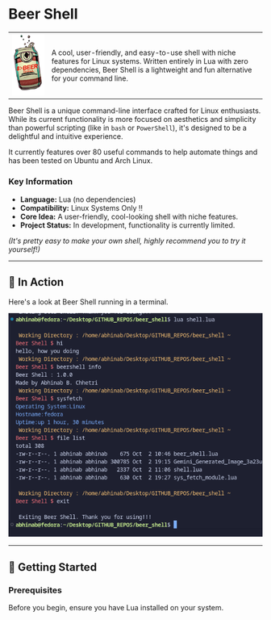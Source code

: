 
# Beer Shell

<table>
  <tr>
    <td><img src="logo.png" alt="Beer Shell Logo" width="250"></td>
    <td>A cool, user-friendly, and easy-to-use shell with niche features for Linux systems. Written entirely in Lua with zero dependencies, Beer Shell is a lightweight and fun alternative for your command line.</td>
  </tr>
</table>

Beer Shell is a unique command-line interface crafted for Linux enthusiasts. While its current functionality is more focused on aesthetics and simplicity than powerful scripting (like in `bash` or `PowerShell`), it's designed to be a delightful and intuitive experience.

It currently features over 80 useful commands to help automate things and has been tested on Ubuntu and Arch Linux.

### Key Information
- **Language:** Lua (no dependencies)
- **Compatibility:** Linux Systems Only ‼️
- **Core Idea:** A user-friendly, cool-looking shell with niche features.
- **Project Status:** In development, functionality is currently limited.

*(It's pretty easy to make your own shell, highly recommend you to try it yourself!)*

---

## 📸 In Action

Here's a look at Beer Shell running in a terminal.

![Screenshot of Beer Shell in use](executed_code.png)

---

## 🚀 Getting Started

### Prerequisites

Before you begin, ensure you have Lua installed on your system.
